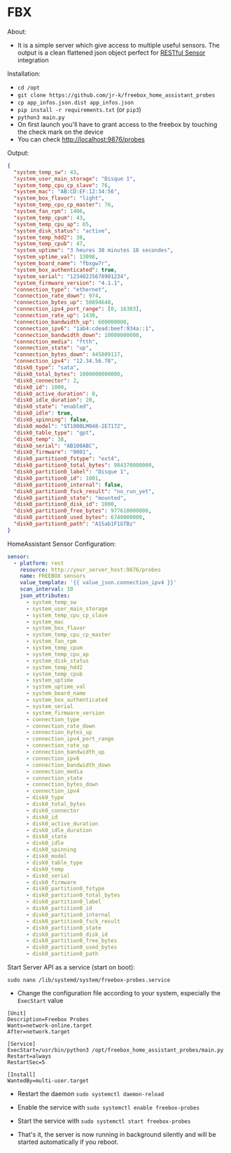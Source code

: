 FBX
===

About:

- It is a simple server which give access to multiple useful sensors. The output is a clean flattened json object perfect for [RESTful Sensor](https://www.home-assistant.io/integrations/rest/) integration 

Installation:

- `cd /opt`
- `git clone https://github.com/jr-k/freebox_home_assistant_probes`
- `cp app_infos.json.dist app_infos.json`
- `pip install -r requirements.txt` (or `pip3`)
- `python3 main.py`
- On first launch you'll have to grant access to the freebox by touching the check mark on the device
- You can check [http://localhost:9876/probes](http://localhost:9876/probes)

Output:

```json
{
  "system_temp_sw": 43,
  "system_user_main_storage": "Disque 1",
  "system_temp_cpu_cp_slave": 76,
  "system_mac": "AB:CD:EF:12:34:56",
  "system_box_flavor": "light",
  "system_temp_cpu_cp_master": 76,
  "system_fan_rpm": 1406,
  "system_temp_cpum": 43,
  "system_temp_cpu_ap": 65,
  "system_disk_status": "active",
  "system_temp_hdd2": 38,
  "system_temp_cpub": 47,
  "system_uptime": "3 heures 38 minutes 18 secondes",
  "system_uptime_val": 13098,
  "system_board_name": "fbxgw7r",
  "system_box_authenticated": true,
  "system_serial": "123402J5678901234",
  "system_firmware_version": "4.1.1",
  "connection_type": "ethernet",
  "connection_rate_down": 974,
  "connection_bytes_up": 50894648,
  "connection_ipv4_port_range": [0, 16383],
  "connection_rate_up": 1430,
  "connection_bandwidth_up": 600000000,
  "connection_ipv6": "1ab4:cdead:beef:934a::1",
  "connection_bandwidth_down": 10000000000,
  "connection_media": "ftth",
  "connection_state": "up",
  "connection_bytes_down": 445809117,
  "connection_ipv4": "12.34.56.78",
  "disk0_type": "sata",
  "disk0_total_bytes": 1000000000000,
  "disk0_connector": 2,
  "disk0_id": 1000,
  "disk0_active_duration": 0,
  "disk0_idle_duration": 20,
  "disk0_state": "enabled",
  "disk0_idle": true,
  "disk0_spinning": false,
  "disk0_model": "ST1000LM048-2E7172",
  "disk0_table_type": "gpt",
  "disk0_temp": 38,
  "disk0_serial": "AB100ABC",
  "disk0_firmware": "0001",
  "disk0_partition0_fstype": "ext4",
  "disk0_partition0_total_bytes": 984370000000,
  "disk0_partition0_label": "Disque 1",
  "disk0_partition0_id": 1001,
  "disk0_partition0_internal": false,
  "disk0_partition0_fsck_result": "no_run_yet",
  "disk0_partition0_state": "mounted",
  "disk0_partition0_disk_id": 1000,
  "disk0_partition0_free_bytes": 977610000000,
  "disk0_partition0_used_bytes": 6740000000,
  "disk0_partition0_path": "A1Sab1F1GTBz"
}
```

HomeAssistant Sensor Configuration:

```yaml
sensor:
  - platform: rest
    resource: http://your_server_host:9876/probes
    name: FREEBOX sensors
    value_template: '{{ value_json.connection_ipv4 }}'
    scan_interval: 10
    json_attributes:
      - system_temp_sw
      - system_user_main_storage
      - system_temp_cpu_cp_slave
      - system_mac
      - system_box_flavor
      - system_temp_cpu_cp_master
      - system_fan_rpm
      - system_temp_cpum
      - system_temp_cpu_ap
      - system_disk_status
      - system_temp_hdd2
      - system_temp_cpub
      - system_uptime
      - system_uptime_val
      - system_board_name
      - system_box_authenticated
      - system_serial
      - system_firmware_version
      - connection_type
      - connection_rate_down
      - connection_bytes_up
      - connection_ipv4_port_range
      - connection_rate_up
      - connection_bandwidth_up
      - connection_ipv6
      - connection_bandwidth_down
      - connection_media
      - connection_state
      - connection_bytes_down
      - connection_ipv4
      - disk0_type
      - disk0_total_bytes
      - disk0_connector
      - disk0_id
      - disk0_active_duration
      - disk0_idle_duration
      - disk0_state
      - disk0_idle
      - disk0_spinning
      - disk0_model
      - disk0_table_type
      - disk0_temp
      - disk0_serial
      - disk0_firmware
      - disk0_partition0_fstype
      - disk0_partition0_total_bytes
      - disk0_partition0_label
      - disk0_partition0_id
      - disk0_partition0_internal
      - disk0_partition0_fsck_result
      - disk0_partition0_state
      - disk0_partition0_disk_id
      - disk0_partition0_free_bytes
      - disk0_partition0_used_bytes
      - disk0_partition0_path
```

Start Server API as a service (start on boot):

```
sudo nano /lib/systemd/system/freebox-probes.service
```

- Change the configuration file according to your system, especially the `ExecStart` value
```
[Unit]
Description=Freebox Probes
Wants=network-online.target
After=network.target

[Service]
ExecStart=/usr/bin/python3 /opt/freebox_home_assistant_probes/main.py
Restart=always
RestartSec=5

[Install]
WantedBy=multi-user.target
```
- Restart the daemon
`sudo systemctl daemon-reload`

- Enable the service with
`sudo systemctl enable freebox-probes`

- Start the service with
`sudo systemctl start freebox-probes`

- That's it, the server is now running in background silently and will be started automatically if you reboot.

